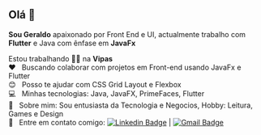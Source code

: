 
## Olá 👋

**Sou Geraldo** apaixonado por Front End e UI, actualmente trabalho com **Flutter** e Java com ênfase em **JavaFx**

 Estou trabalhando 👨‍💻 na **Vipas**
 <br/> :heart: &nbsp; Buscando colaborar com projetos em Front-end usando JavaFx e Flutter
 <br/> :blush: &nbsp; Posso te ajudar com CSS Grid Layout e Flexbox
 <br/> :computer: &nbsp; Minhas tecnologias: Java, JavaFX, PrimeFaces, Flutter
 <br/> 💬  &nbsp; Sobre mim: Sou entusiasta da Tecnologia e Negocios, Hobby: Leitura, Games e Design
 <br/> :email: &nbsp; Entre em contato comigo: [![Linkedin Badge](https://img.shields.io/badge/-AdolfoQuende-blue?style=flat-square&logo=Linkedin&logoColor=white&link=https://www.linkedin.com/in/gquende/)](https://www.linkedin.com/in/gquende/) 
| 
[![Gmail Badge](https://img.shields.io/badge/-gquende@hotmail.com-c14438?style=flat-square&logo=Gmail&logoColor=white&link=mailto:gquende@hotmail.com)](mailto:gquende@hotmail.com)
